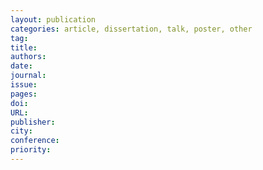 ```yaml
---
layout: publication
categories: article, dissertation, talk, poster, other
tag: 
title: 
authors: 
date: 
journal: 
issue:
pages:
doi:
URL:
publisher:
city: 
conference: 
priority:
---
```


